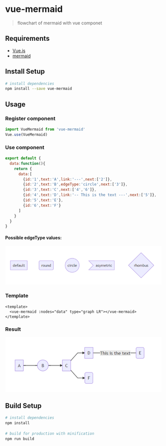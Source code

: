 # vue-mermaid

> flowchart of mermaid with vue componet

## Requirements

- [Vue.js](https://github.com/vuejs/vue)
- [mermaid](https://github.com/knsv/mermaid)

## Install Setup

``` bash
# install dependencies
npm install --save vue-mermaid

```

## Usage

### Register component

```js
import VueMermaid from 'vue-mermaid'
Vue.use(VueMermaid)
```

### Use component

```js
export default {
  data:function(){
    return {
      data:[
        {id:'1',text:'A',link:'---',next:['2']},
        {id:'2',text:'B',edgeType:'circle',next:['3']},
        {id:'3',text:'C',next:['4','6']},
        {id:'4',text:'D',link:'-- This is the text ---',next:['5']},
        {id:'5',text:'E'},
        {id:'6',text:'F'}
      ]
    }
  }
}
```
#### Possible edgeType values:
![edge.default](./img/edge_types.png)


### Template

```vue
<template>
  <vue-mermaid :nodes="data" type="graph LR"></vue-mermaid>
</template>
```

### Result

![Flowchart](./img/flow.png)

## Build Setup

``` bash
# install dependencies
npm install

# build for production with minification
npm run build
```

